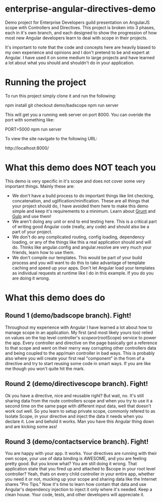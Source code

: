enterprise-angular-directives-demo
==================================

Demo project for Enterprise Developers guild presentation on AngularJS scope with Controllers and Directives. This project is broken into 3 phases, each in it's own branch, and each designed to show the progression of how most new Angular developers learn to deal with scope in their projects.

It's important to note that the code and concepts here are heavily biased to my own experience and opinions and I don't pretend to be and expert at Angular. I have used it on some medium to large projects and have learned a lot about what you should and shouldn't do in your application.

# Running the project
To run this project simply clone it and run the following:

  npm install
  git checkout demo/badscope
  npm run server

This will get you a running web server on port 8000. You can overide the port with something like:
  
  PORT=5000 npm run server
  
To view the site navigate to the following URL:

  http://localhost:8000/
  
# What this demo does NOT teach you

This demo is very specific in it's scope and does not cover some very important things. Mainly these are:

* We don't have a build process to do important things like lint checking, concatenation, and uglification/minification. These are all things that your project should do, I have avoided them here to make this demo simple and keep it's requirements to a minimum. Learn about [Grunt](http://gruntjs.com/) and [Gulp](https://github.com/gulpjs/gulp/blob/master/docs/README.md) and use them!
* We aren't doing any unit or end to end testing here. This is a critical part of writing good Angular code (really, any code) and should also be a part of your project.
* We don't do any complicated routing, config loading, dependency loading, or any of the things like this a real application should and will do. Thinks like angular.config and angular.resolve are very much your friends, learn how to use them.
* We don't compile our templates. This would be part of your build process and you will want to do this to take advantage of template caching and speed up your apps. Don't let Angular load your templates as individual requests at runtime like I do in this example. If you do you are doing it wrong.

# What this demo does do
## Round 1 (demo/badscope branch). Fight!
Throughout my experience with Angular I have learned a lot about how to manage scope in an application. My first (and most likely yours too) relied on values on the top level controller's $scope or ($rootScope) service to power the app. Every controller and directive on the page basically got a reference to that scope and went on their merry way corrupting other controllers data and being coupled to the app/main controller in bad ways. This is probably also where you will create your first real "component" in the from of a directive and try to start reusing some code in smart ways. If you are like me though you won't quite hit the mark.

## Round 2 (demo/directivescope branch). Fight!
Ok you have a directive, nice and reusable right? But wait, no. It's still sharing data from the route controllers scope and when you try to use it a second time on the same page with different input data, well that doesn't work out well. So you learn to setup private scope, commonly refered to as Isolate Scope, in your directive and inject the data it needs when you declare it. Low and behold it works. Man you have this Angular thing down and are kicking some ass!

## Round 3 (demo/contactservice branch). Fight!
You are happy with your app. It works. Your directives are running with their own scope, your use of data binding is AWESOME, and you are feeling pretty good. But you know what? You are still doing it wrong. That application state that you fired up and attached to $scope in your root level controller? Yeah, thats on every child controller in your entire app, whether you need it or not, mucking up your scope and sharing data like the Internet shares "Pro Tips." Now it's time to learn how contain that data and use Angular's dependency injection to inject it only where it's needed. Keep a clean house. Your code, tests, and other developers will appreciate it. 